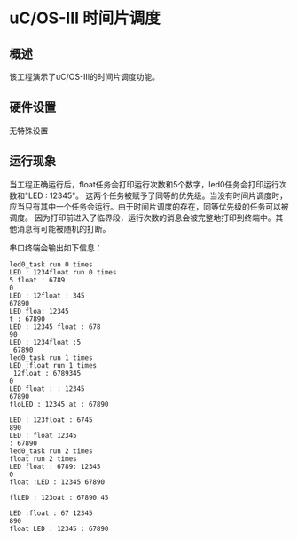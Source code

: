 # uC/OS-III 时间片调度

## 概述

该工程演示了uC/OS-III的时间片调度功能。

## 硬件设置

无特殊设置

## 运行现象

当工程正确运行后，float任务会打印运行次数和5个数字，led0任务会打印运行次数和"LED : 12345"。
这两个任务被赋予了同等的优先级。当没有时间片调度时，应当只有其中一个任务会运行。由于时间片调度的存在，同等优先级的任务可以被调度。
因为打印前进入了临界段，运行次数的消息会被完整地打印到终端中。其他消息有可能被随机的打断。

串口终端会输出如下信息：

```console
led0_task run 0 times
LED : 1234float run 0 times
5 float : 6789
0
LED : 12float : 345
67890
LED floa: 12345
t : 67890
LED : 12345 float : 678
90
LED : 1234float :5
 67890
led0_task run 1 times
LED :float run 1 times
 12float : 6789345
0
LED float : : 12345
67890
floLED : 12345 at : 67890

LED : 123float : 6745
890
LED : float 12345
: 67890
led0_task run 2 times
float run 2 times
LED float : 6789: 12345
0
float :LED : 12345 67890

flLED : 123oat : 67890 45

LED :float : 67 12345
890
float LED : 12345 : 67890
```
